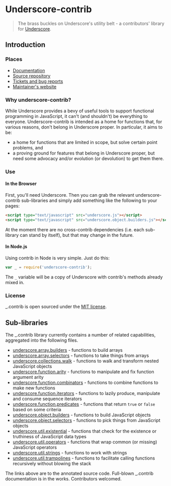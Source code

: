 # Underscore-contrib

> The brass buckles on Underscore's utility belt - a contributors' library for [Underscore](http://underscorejs.org/).

## Introduction

### Places

  * [Documentation](http://documentcloud.github.io/underscore-contrib/)
  * [Source repository](https://github.com/documentcloud/underscore-contrib)
  * [Tickets and bug reports](https://github.com/documentcloud/underscore-contrib/issues?state=open)
  * [Maintainer's website](http://www.fogus.me)

### Why underscore-contrib?

While Underscore provides a bevy of useful tools to support functional programming in JavaScript, it can't
(and shouldn't) be everything to everyone. Underscore-contrib is intended as a home for functions that, for
various reasons, don't belong in Underscore proper. In particular, it aims to be:

  * a home for functions that are limited in scope, but solve certain point problems, and
  * a proving ground for features that belong in Underscore proper, but need some advocacy and/or evolution
(or devolution) to get them there.

### Use

#### In the Browser

First, you'll need Underscore. Then you can grab the relevant
underscore-contrib sub-libraries and simply add something like the following to
your pages:

```html
<script type="text/javascript" src="underscore.js"></script>
<script type="text/javascript" src="underscore.object.builders.js"></script>
```

At the moment there are no cross-contrib dependencies (i.e. each sub-library
can stand by itself), but that may change in the future.

#### In Node.js

Using contrib in Node is very simple. Just do this:

```javascript
var _ = require('underscore-contrib');
```

The `_` variable will be a copy of Underscore with contrib's methods already
mixed in.

### License

_.contrib is open sourced under the [MIT license](https://github.com/documentcloud/underscore-contrib/blob/master/LICENSE).

## Sub-libraries

The _.contrib library currently contains a number of related capabilities, aggregated into the following files.

  - [underscore.array.builders](#array.builders) - functions to build arrays
  - [underscore.array.selectors](#array.selectors) - functions to take things from arrays
  - [underscore.collections.walk](#collections.walk) - functions to walk and transform nested JavaScript objects
  - [underscore.function.arity](#function.arity) - functions to manipulate and fix function argument arity
  - [underscore.function.combinators](#function.combinators) - functions to combine functions to make new functions
  - [underscore.function.iterators](#function.iterators) - functions to lazily produce, manipulate and consume sequence iterators
  - [underscore.function.predicates](#function.predicates) - functions that return `true` or `false` based on some criteria
  - [underscore.object.builders](#object.builders) - functions to build JavaScript objects
  - [underscore.object.selectors](#object.selectors) - functions to pick things from JavaScript objects
  - [underscore.util.existential](#util.existential) - functions that check for the existence or truthiness of JavaScript data types
  - [underscore.util.operators](#util.operators) - functions that wrap common (or missing) JavaScript operators
  - [underscore.util.strings](#util.strings) - functions to work with strings
  - [underscore.util.trampolines](#util.trampolines) - functions to facilitate calling functions recursively without blowing the stack

The links above are to the annotated source code.  Full-blown _.contrib documentation is in the works.  Contributors welcomed.

